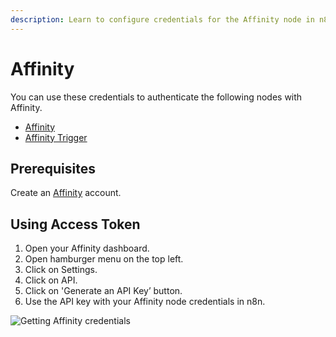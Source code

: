 ```yaml
---
description: Learn to configure credentials for the Affinity node in n8n
---
```


# Affinity

You can use these credentials to authenticate the following nodes with Affinity.
- [Affinity](../../nodes-library/nodes/Affinity/README.md)
- [Affinity Trigger](../../nodes-library/trigger-nodes/AffinityTrigger/README.md)



## Prerequisites

Create an [Affinity](https://www.affinity.co/) account.

## Using Access Token

1. Open your Affinity dashboard.
2. Open hamburger menu on the top left.
3. Click on Settings.
4. Click on API.
5. Click on 'Generate an API Key’ button.
6. Use the API key with your Affinity node credentials in n8n.


![Getting Affinity credentials](./using-access-token.gif)
